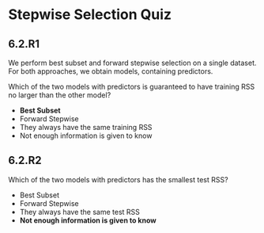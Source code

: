 # Stepwise Selection Quiz

## 6.2.R1

We perform best subset and forward stepwise selection on a single dataset. For both approaches, we obtain  models, containing  predictors.

Which of the two models with  predictors is guaranteed to have training RSS no larger than the other model?

- **Best Subset**
- Forward Stepwise
- They always have the same training RSS
- Not enough information is given to know

## 6.2.R2

Which of the two models with  predictors has the smallest test RSS?

- Best Subset
- Forward Stepwise
- They always have the same test RSS
- **Not enough information is given to know**
